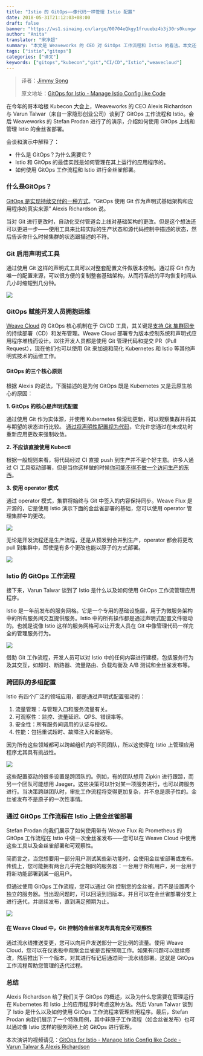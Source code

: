 ```yaml
---
title: "Istio 的 GitOps——像代码一样管理 Istio 配置"
date: 2018-05-31T21:12:03+08:00
draft: false
banner: "https://ws1.sinaimg.cn/large/00704eQkgy1fruuebz4b3j30rs0kungw.jpg"
author: "Anita"
translator: "宋净超"
summary: "本文是 Weaveworks 的 CEO 对 GitOps 工作流程和 Istio 的看法。本文还介绍了如何使用 GitOps 上线和管理 Istio 的金丝雀部署。以上观点来自哥本哈根 Kubecon 上的 Weaveworks 的分享。"
tags: ["istio","gitops"]
categories: ["译文"]
keywords: ["gitops","kubecon","git","CI/CD","Istio","weavecloud"]
---
```


> 译者：[Jimmy Song](https://jimmysong.io) 
>
> 原文地址：[GitOps for Istio - Manage Istio Config like Code](https://www.weave.works/blog/gitops-for-istio-manage-istio-config-like-code)

在今年的哥本哈根 Kubecon 大会上，Weaveworks 的 CEO Alexis Richardson 与 Varun Talwar（来自一家隐形创业公司）谈到了 GitOps 工作流程和 Istio。会后 Weaveworks 的 Stefan Prodan 进行了的演示，介绍如何使用 GitOps 上线和管理 Istio 的金丝雀部署。

会谈和演示中解释了：

- 什么是 GitOps？为什么需要它？
- Istio 和 GitOps 的最佳实践是如何管理在其上运行的应用程序的。
- 如何使用 GitOps 工作流程和 Istio 进行金丝雀部署。

### 什么是GitOps？

[GitOps 是实现持续交付的一种方式](https://www.weave.works/blog/the-gitops-pipeline)。“GitOps 使用 Git 作为声明式基础架构和应用程序的真实来源” Alexis Richardson 说。

当对 Git 进行更改时，自动化交付管道会上线对基础架构的更改。但是这个想法还可以更进一步——使用工具来比较实际的生产状态和源代码控制中描述的状态，然后告诉你什么时候集群的状态跟描述的不符。

### Git 启用声明式工具

通过使用 Git 这样的声明式工具可以对整套配置文件做版本控制。通过将 Git 作为唯一的配置来源，可以很方便的复制整套基础架构，从而将系统的平均恢复时间从几小时缩短到几分钟。

![](https://ws1.sinaimg.cn/large/00704eQkgy1fruc9ao41vj317o0oqq80.jpg)

### GitOps 赋能开发人员拥抱运维

[Weave Cloud](https://cloud.weave.works/signup) 的 GitOps 核心机制在于 CI/CD 工具，其关键是[支持 Git 集群同步](https://github.com/weaveworks/flux/blob/master/site/introduction.md#automated-git-cluster-synchronisation)的持续部署（CD）和发布管理。Weave Cloud 部署专为版本控制系统和声明式应用程序堆栈而设计。以往开发人员都是使用 Git 管理代码和提交 PR（Pull Request），现在他们也可以使用 Git 来加速和简化 Kubernetes 和 Istio 等其他声明式技术的运维工作。

#### GitOps 的三个核心原则

根据 Alexis 的说法，下面描述的是为何 GitOps 既是 Kubernetes 又是云原生核心的原因：

**1. GitOps 的核心是声明式配置**

通过使用 Git 作为实体源，并使用 Kubernetes 做滚动更新，可以观察集群并将其与期望的状态进行比较。 [通过将声明性配置视为代码](https://www.weave.works/blog/gitops-operations-by-pull-request)，它允许您通过在未成功时重新应用更改来强制收敛。

**2. 不应该直接使用 Kubectl**

根据一般规则来看，将代码经过 CI 直接 push 到生产并不是个好主意。许多人通过 CI 工具驱动部署，但是当你这样做的时候[你可能不得不做一个访问生产的东西](https://www.weave.works/blog/how-secure-is-your-cicd-pipeline)。

**3. 使用 operator 模式**

通过 operator 模式，集群将始终与 Git 中签入的内容保持同步。Weave Flux 是开源的，它是使用 Istio 演示下面的金丝雀部署的基础，您可以使用 operator 管理集群中的更改。

![](https://ws1.sinaimg.cn/large/00704eQkgy1fruc9qogakj312t0ls41d.jpg)

无论是开发流程还是生产流程，还是从预发到合并到生产，operator 都会将更改 pull 到集群中，即使是有多个更改也能以原子的方式部署。

![](https://ws1.sinaimg.cn/large/00704eQkgy1fruca1y7xqj312p0jmn09.jpg)

### Istio 的 GitOps 工作流程

接下来，Varun Talwar 谈到了 Istio 是什么以及如何使用 GitOps 工作流管理应用程序。

Istio 是一年前发布的服务网格。它是一个专用的基础设施层，用于为微服务架构中的所有服务间交互提供服务。Istio 中的所有操作都是通过声明式配置文件驱动的。也就是说像 Istio 这样的服务网格可以让开发人员在 Git 中像管理代码一样完全的管理服务行为。

![](https://ws1.sinaimg.cn/large/00704eQkgy1frucacq5nij317u0oo46y.jpg)

借助 Git 工作流程，开发人员可以对 Istio 中的任何内容进行建模，包括服务行为及其交互，如超时、断路器、流量路由、负载均衡及 A/B 测试和金丝雀发布等。

### 跨团队的多组配置

Istio 有四个广泛的领域应用，都是通过声明式配置驱动的：

1. 流量管理：与管理入口和服务流量有关。
2. 可观察性：监控、流量延迟、QPS、错误率等。
3. 安全性：所有服务间调用的认证与授权。
4. 性能：包括重试超时、故障注入和断路等。

因为所有这些领域都可以跨越组织内的不同团队，所以这使得在 Istio 上管理应用程序尤其具有挑战性。

![](https://ws1.sinaimg.cn/large/00704eQkgy1frucalfge7j317u0oq7aq.jpg)

这些配置驱动的很多设置是跨团队的。例如，有的团队想用 Zipkin 进行跟踪，而另一个团队可能想用 Jaeger。这些决策可以针对某一项服务进行，也可以跨服务进行。当决策跨越团队时，审批工作流程将变得更加复杂，并不总是原子性的。金丝雀发布不是原子的一次性事情。

### 通过 GitOps 工作流程在 Istio 上做金丝雀部署

Stefan Prodan 向我们展示了如何使用带有 Weave Flux 和 Prometheus 的 GitOps 工作流程在 Istio 中做一次金丝雀发布——您可以在 Weave Cloud 中使用这些工具以及金丝雀部署和可观察性。

简而言之，当您想要用一部分用户测试某些新功能时，会使用金丝雀部署或发布。传统上，您可能拥有两台几乎完全相同的服务器：一台用于所有用户，另一台用于将新功能部署到某一组用户。

但通过使用 GitOps 工作流程，您可以通过 Git 控制您的金丝雀，而不是设置两个独立的服务器。当出现问题时，可以回滚到旧版本，并且可以在金丝雀部署分支上进行迭代，并继续发布，直到满足预期为止。

![](https://ws1.sinaimg.cn/large/00704eQkgy1frucatn3n3j312q0lw102.jpg)

#### 在 Weave Cloud 中，Git 控制的金丝雀发布具有完全可观察性

通过流水线推送变更，您可以向用户发送部分一定比例的流量。使用 Weave Cloud，您可以在仪表板中观察金丝雀是否按预期工作。如果有问题可以继续修改，然后推出下一个版本，对其进行标记后通过同一流水线部署。这就是 GitOps 工作流程帮助您管理的迭代过程。

### 总结

Alexis Richardson 给了我们关于 GitOps 的概述，以及为什么您需要在管理运行在 Kubernetes 和 Istio 上的应用程序时考虑这种方法。然后 Varun Talwar 谈到了 Istio 是什么以及如何使用 GitOps 工作流程来管理应用程序。最后，Stefan Prodan 向我们展示了一个特殊用例，其中非原子工作流程（如金丝雀发布）也可以通过像 Istio 这样的服务网格上的 GitOps 进行管理。

本次演讲的视频请见：[GitOps for Istio - Manage Istio Config like Code - Varun Talwar & Alexis Richardson](https://www.youtube.com/watch?v=VkKMf23ZokY)